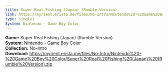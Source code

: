 ```yaml
---
title: Super Real Fishing (Japan) (Rumble Version)
link: https://myrient.erista.me/files/No-Intro/Nintendo%20-%20Game%20Boy%20Color/Super%20Real%20Fishing%20(Japan)%20(Rumble%20Version).zip
type: single1
System: Nintendo - Game Boy Color
---
```

<b>Game:</b> Super Real Fishing (Japan) (Rumble Version)<br>
<b>System:</b> Nintendo - Game Boy Color<br>
<b>Collection:</b> No-Intro<br>
<b>Download:</b> https://myrient.erista.me/files/No-Intro/Nintendo%20-%20Game%20Boy%20Color/Super%20Real%20Fishing%20(Japan)%20(Rumble%20Version).zip